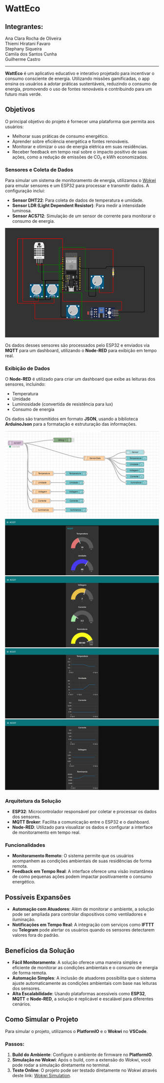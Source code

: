 
# WattEco

 ## Integrantes:
 Ana Clara Rocha de Oliveira<br>
 Thiemi Hiratani Favaro<br>
 Stephany Siqueira<br>
 Camila dos Santos Cunha<br>
 Guilherme Castro<br>

 ---

**WattEco** é um aplicativo educativo e interativo projetado para incentivar o consumo consciente de energia. Utilizando missões gamificadas, o app ensina os usuários a adotar práticas sustentáveis, reduzindo o consumo de energia, promovendo o uso de fontes renováveis e contribuindo para um futuro mais verde.

## Objetivos

O principal objetivo do projeto é fornecer uma plataforma que permita aos usuários:

- Melhorar suas práticas de consumo energético.
- Aprender sobre eficiência energética e fontes renováveis.
- Monitorar e otimizar o uso de energia elétrica em suas residências.
- Receber feedback em tempo real sobre o impacto positivo de suas ações, como a redução de emissões de CO₂ e kWh economizados.

### Sensores e Coleta de Dados

Para simular um sistema de monitoramento de energia, utilizamos o [Wokwi](https://wokwi.com) para emular sensores e um ESP32 para processar e transmitir dados. A configuração inclui:

- **Sensor DHT22**: Para coleta de dados de temperatura e umidade.
- **Sensor LDR (Light Dependent Resistor)**: Para medir a intensidade luminosa.
- **Sensor ACS712**: Simulação de um sensor de corrente para monitorar o consumo de energia.

![esp32](images\placa.png)

Os dados desses sensores são processados pelo ESP32 e enviados via **MQTT** para um dashboard, utilizando o **Node-RED** para exibição em tempo real.

### Exibição de Dados

O **Node-RED** é utilizado para criar um dashboard que exibe as leituras dos sensores, incluindo:

- Temperatura
- Umidade
- Luminosidade (convertida de resistência para lux)
- Consumo de energia 

Os dados são transmitidos em formato **JSON**, usando a biblioteca **ArduinoJson** para a formatação e estruturação das informações.

![node-red](images\nodered.png)
![dashboard](images\dashboard4.png)
![dashboard](images\dashboard3.png)
![dashboard](images\dashboard2.png)
![dashboard](images\dashboard1.png)

### Arquitetura da Solução

- **ESP32**: Microcontrolador responsável por coletar e processar os dados dos sensores.
- **MQTT Broker**: Facilita a comunicação entre o ESP32 e o dashboard.
- **Node-RED**: Utilizado para visualizar os dados e configurar a interface de monitoramento em tempo real.

### Funcionalidades

- **Monitoramento Remoto**: O sistema permite que os usuários acompanhem as condições ambientais de suas residências de forma remota.
- **Feedback em Tempo Real**: A interface oferece uma visão instantânea de como pequenas ações podem impactar positivamente o consumo energético.

## Possíveis Expansões

- **Automação com Atuadores**: Além de monitorar o ambiente, a solução pode ser ampliada para controlar dispositivos como ventiladores e iluminação.
- **Notificações em Tempo Real**: A integração com serviços como **IFTTT** ou **Telegram** pode alertar os usuários quando os sensores detectarem valores fora do padrão.
  
## Benefícios da Solução

- **Fácil Monitoramento**: A solução oferece uma maneira simples e eficiente de monitorar as condições ambientais e o consumo de energia de forma remota.
- **Automação Simples**: A inclusão de atuadores possibilita que o sistema ajuste automaticamente as condições ambientais com base nas leituras dos sensores.
- **Alta Escalabilidade**: Usando plataformas acessíveis como **ESP32**, **MQTT** e **Node-RED**, a solução é replicável e escalável para diferentes cenários.

## Como Simular o Projeto

Para simular o projeto, utilizamos o **PlatformIO** e o **Wokwi** no **VSCode**. 

### Passos:

1. **Build do Ambiente**: Configure o ambiente de firmware no **PlatformIO**.
2. **Simulação no Wokwi**: Após o build, com a extensão do Wokwi, você pode rodar a simulação diretamente no terminal.
3. **Teste Online**: O projeto pode ser testado diretamente no Wokwi através deste link:
   [Wokwi Simulation](https://wokwi.com/projects/414294162990740481).